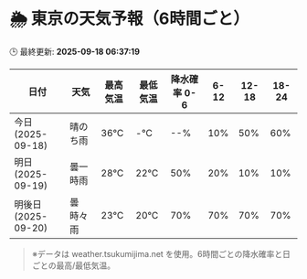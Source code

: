 # 🌦️ 東京の天気予報（6時間ごと）

🕒 最終更新: **2025-09-18 06:37:19**

| 日付 | 天気 | 最高気温 | 最低気温 | 降水確率 0-6 | 6-12 | 12-18 | 18-24 |
|------|------|----------|----------|------------|------|------|------|
| 今日 (2025-09-18) | 晴のち雨 | 36℃ | -℃ | --% | 10% | 50% | 60% |
| 明日 (2025-09-19) | 曇一時雨 | 28℃ | 22℃ | 50% | 20% | 10% | 10% |
| 明後日 (2025-09-20) | 曇時々雨 | 23℃ | 20℃ | 70% | 70% | 70% | 70% |

> ※データは weather.tsukumijima.net を使用。6時間ごとの降水確率と日ごとの最高/最低気温。